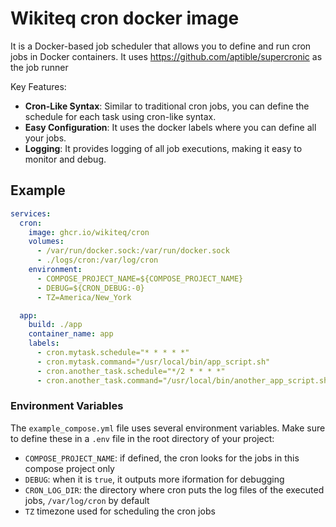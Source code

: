 # Wikiteq cron docker image

It is a Docker-based job scheduler that allows you to define and run cron jobs in Docker containers.
It uses https://github.com/aptible/supercronic as the job runner

Key Features:
- **Cron-Like Syntax**: Similar to traditional cron jobs, you can define the schedule for each task using cron-like syntax.
- **Easy Configuration**: It uses the docker labels where you can define all your jobs.
- **Logging**: It provides logging of all job executions, making it easy to monitor and debug.

## Example

```yaml
services:
  cron:
    image: ghcr.io/wikiteq/cron
    volumes:
      - /var/run/docker.sock:/var/run/docker.sock
      - ./logs/cron:/var/log/cron
    environment:
      - COMPOSE_PROJECT_NAME=${COMPOSE_PROJECT_NAME}
      - DEBUG=${CRON_DEBUG:-0}
      - TZ=America/New_York

  app:
    build: ./app
    container_name: app
    labels:
      - cron.mytask.schedule="* * * * *"
      - cron.mytask.command="/usr/local/bin/app_script.sh"
      - cron.another_task.schedule="*/2 * * * *"
      - cron.another_task.command="/usr/local/bin/another_app_script.sh"
```

### Environment Variables

The `example_compose.yml` file uses several environment variables. Make sure to define these in a `.env` file in the root directory of your project:

- `COMPOSE_PROJECT_NAME`: if defined, the cron looks for the jobs in this compose project only
- `DEBUG`: when it is `true`, it outputs more iformation for debugging
- `CRON_LOG_DIR`: the directory where cron puts the log files of the executed jobs, `/var/log/cron` by default
- `TZ` timezone used for scheduling the cron jobs
